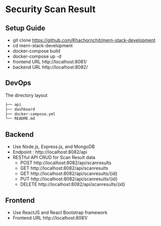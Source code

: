 # Security Scan Result

## Setup Guide
* git clone https://github.com/Khachornchit/mern-stack-development
* cd mern-stack-development
* docker-compose build
* docker-compose up -d
* frontend URL http://localhost:8081/
* backend URL http://localhost:8082/

## DevOps
The directory layout

```bash
├── api
├── dashboard
├── docker-compose.yml
└── README.md
```

## Backend
* Use Node.js, Express.js, and MongoDB
* Endpoint      : http://localhost:8082/api
* RESTful API CRUD for Scan Result data
    * POST http://localhost:8082/api/scanresults
    * GET http://localhost:8082/api/scanresults
    * GET http://localhost:8082/api/scanresults/{id}
    * PUT http://localhost:8082/api/scanresults/{id}
    * DELETE http://localhost:8082/api/scanresults/{id}

## Frontend
* Use ReactJS and React Bootstrap framework
* Frontend URL http://localhost:8081/